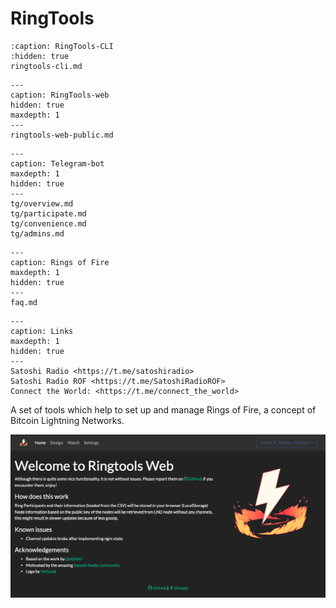 # RingTools

````{toctree}
:caption: RingTools-CLI
:hidden: true
ringtools-cli.md
````
````{toctree}
---
caption: RingTools-web
hidden: true
maxdepth: 1
---
ringtools-web-public.md
````
````{toctree}
---
caption: Telegram-bot
maxdepth: 1
hidden: true
---
tg/overview.md
tg/participate.md
tg/convenience.md
tg/admins.md
````
````{toctree}
---
caption: Rings of Fire
maxdepth: 1
hidden: true
---
faq.md
````
````{toctree}
---
caption: Links
maxdepth: 1
hidden: true
---
Satoshi Radio <https://t.me/satoshiradio>
Satoshi Radio ROF <https://t.me/SatoshiRadioROF>
Connect the World: <https://t.me/connect_the_world>
````

A set of tools which help to set up and manage Rings of Fire, a concept of Bitcoin Lightning Networks.

![Screenshot](screenshots/web-main.png)

